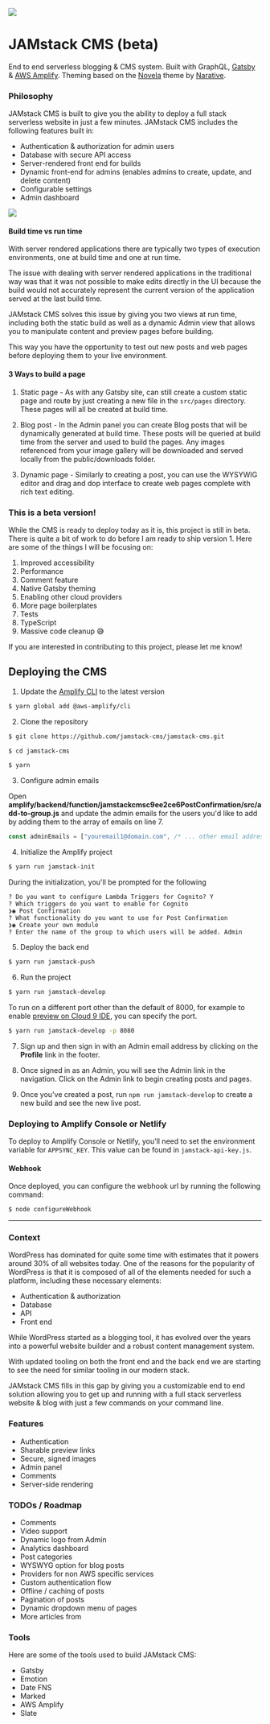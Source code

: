 ![](jamstackcms.jpg)

# JAMstack CMS (beta)

End to end serverless blogging & CMS system. Built with GraphQL, [Gatsby](https://www.gatsbyjs.org/) & [AWS Amplify](https://aws-amplify.github.io/). Theming based on the [Novela](https://github.com/narative/gatsby-theme-novela) theme by [Narative](https://twitter.com/narative). 

### Philosophy

JAMstack CMS is built to give you the ability to deploy a full stack serverless website in just a few minutes. JAMstack CMS includes the following features built in:

- Authentication & authorization for admin users
- Database with secure API access
- Server-rendered front end for builds
- Dynamic front-end for admins (enables admins to create, update, and delete content)
- Configurable settings
- Admin dashboard

![](screens.jpg)

#### Build time vs run time

With server rendered applications there are typically two types of execution environments, one at build time and one at run time.

The issue with dealing with server rendered applications in the traditional way was that it was not possible to make edits directly in the UI because the build would not accurately represent the current version of the application served at the last build time.

JAMstack CMS solves this issue by giving you two views at run time, including both the static build as well as a dynamic Admin view that allows you to manipulate content and preview pages before building.

This way you have the opportunity to test out new posts and web pages before deploying them to your live environment.

#### 3 Ways to build a page

1. Static page - As with any Gatsby site, can still create a custom static page and route by just creating a new file in the `src/pages` directory. These pages will all be created at build time.

2. Blog post - In the Admin panel you can create Blog posts that will be dynamically generated at build time. These posts will be queried at build time from the server and used to build the pages. Any images referenced from your image gallery will be downloaded and served locally from the public/downloads folder.

3. Dynamic page - Similarly to creating a post, you can use the WYSYWIG editor and drag and dop interface to create web pages complete with rich text editing.

### This is a beta version!

While the CMS is ready to deploy today as it is, this project is still in beta. There is quite a bit of work to do before I am ready to ship version 1. Here are some of the things I will be focusing on:

1. Improved accessibility
2. Performance
3. Comment feature
4. Native Gatsby theming
5. Enabling other cloud providers
6. More page boilerplates
7. Tests
8. TypeScript
9. Massive code cleanup 😅

If you are interested in contributing to this project, please let me know!

## Deploying the CMS

1. Update the [Amplify CLI](https://aws-amplify.github.io/docs/) to the latest version

```sh
$ yarn global add @aws-amplify/cli
```

2. Clone the repository

```sh
$ git clone https://github.com/jamstack-cms/jamstack-cms.git

$ cd jamstack-cms

$ yarn
```

3. Configure admin emails

Open __amplify/backend/function/jamstackcmsc9ee2ce6PostConfirmation/src/add-to-group.js__ and update the admin emails for the users you'd like to add by adding them to the array of emails on line 7.

```javascript
const adminEmails = ["youremail1@domain.com", /* ... other email addresses */]
```

4. Initialize the Amplify project

```sh
$ yarn run jamstack-init
```

During the initialization, you'll be prompted for the following

```
? Do you want to configure Lambda Triggers for Cognito? Y
? Which triggers do you want to enable for Cognito
❯◉ Post Confirmation
? What functionality do you want to use for Post Confirmation
❯◉ Create your own module
? Enter the name of the group to which users will be added. Admin
```

5. Deploy the back end

```sh
$ yarn run jamstack-push
```

6. Run the project

```sh
$ yarn run jamstack-develop
```

To run on a different port other than the default of 8000, for example to enable [preview on Cloud 9 IDE](https://docs.aws.amazon.com/cloud9/latest/user-guide/app-preview.html), you can specify the port.

```sh
$ yarn run jamstack-develop -p 8080
```

7. Sign up and then sign in with an Admin email address by clicking on the __Profile__ link in the footer.

8. Once signed in as an Admin, you will see the Admin link in the navigation. Click on the Admin link to begin creating posts and pages.

10. Once you've created a post, run `npm run jamstack-develop` to create a new build and see the new live post.

### Deploying to Amplify Console or Netlify

To deploy to Amplify Console or Netlify, you'll need to set the environment variable for `APPSYNC_KEY`. This value can be found in `jamstack-api-key.js`.

#### Webhook

Once deployed, you can configure the webhook url by running the following command:

```sh
$ node configureWebhook
```

---

### Context

WordPress has dominated for quite some time with estimates that it powers around 30% of all websites today. One of the reasons for the popularity of WordPress is that it is composed of all of the elements needed for such a platform, including these necessary elements:

- Authentication & authorization
- Database
- API
- Front end

While WordPress started as a blogging tool, it has evolved over the years into a powerful website builder and a robust content management system.

With updated tooling on both the front end and the back end we are starting to see the need for similar tooling in our modern stack.

JAMstack CMS fills in this gap by giving you a customizable end to end solution allowing you to get up and running with a full stack serverless website & blog with just a few commands on your command line.

### Features

- Authentication
- Sharable preview links
- Secure, signed images
- Admin panel
- Comments
- Server-side rendering

### TODOs / Roadmap

- Comments
- Video support
- Dynamic logo from Admin
- Analytics dashboard
- Post categories
- WYSWYG option for blog posts
- Providers for non AWS specific services
- Custom authentication flow
- Offline / caching of posts
- Pagination of posts
- Dynamic dropdown menu of pages
- More articles from <site name>

### Tools

Here are some of the tools used to build JAMstack CMS:
- Gatsby
- Emotion 
- Date FNS 
- Marked 
- AWS Amplify
- Slate
